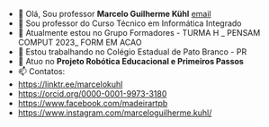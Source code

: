 - 👋 Olá, Sou professor **Marcelo Guilherme Kühl** [email](marcelokuhl@gmail.com)
- 📔 Sou professor do Curso Técnico em Informática Integrado 
- 🌱 Atualmente estou no Grupo Formadores - TURMA H _ PENSAM COMPUT 2023_ FORM EM ACAO
- 💞️ Estou trabalhando no Colégio Estadual de Pato Branco - PR
- 🤖 Atuo no **Projeto Robótica Educacional e Primeiros Passos**
- 📫 Contatos:
-  https://linktr.ee/marcelokuhl
- https://orcid.org/0000-0001-9973-3180
- https://www.facebook.com/madeirartpb
- https://www.instagram.com/marceloguilherme.kuhl/

<!---
marcelokuhl/marcelokuhl is a ✨ special ✨ repository because its `README.md` (this file) appears on your GitHub profile.
You can click the Preview link to take a look at your changes.
--->
